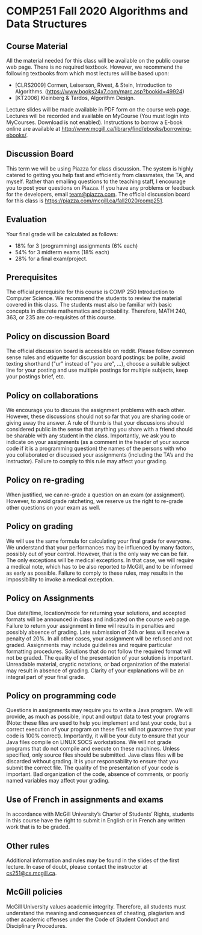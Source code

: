 # COMP251 Fall 2020 Algorithms and Data Structures

## Course Material
All the material needed for this class will be available on the public course web page. There is no required textbook. However, we recommend the following textbooks from which most lectures will be based upon:

   - [CLRS2009] Cormen, Leiserson, Rivest, & Stein, Introduction to Algorithms. (https://www.books24x7.com/marc.asp?bookid=49924)
   - [KT2006] Kleinberg & Tardos, Algorithm Design.

Lecture slides will be made available in PDF form on the course web page. Lectures will be recorded and available on MyCourse (You must login into MyCourses. Download is not enabled). Instructions to borrow a E-book online are available at http://www.mcgill.ca/library/find/ebooks/borrowing-ebooks/.

## Discussion Board
This term we will be using Piazza for class discussion. The system is highly catered to getting you help fast and efficiently from classmates, the TA, and myself. Rather than emailing questions to the teaching staff, I encourage you to post your questions on Piazza. If you have any problems or feedback for the developers, email team@piazza.com. The official discussion board for this class is https://piazza.com/mcgill.ca/fall2020/comp251.

## Evaluation
Your final grade will be calculated as follows:

   - 18% for 3 (programming) assignments (6% each)
   - 54% for 3 midterm exams (18% each)
   - 28% for a final exam/project.

## Prerequisites
The official prerequisite for this course is COMP 250 Introduction to Computer Science. We recommend the students to review the material covered in this class. The students must also be familiar with basic concepts in discrete mathematics and probability. Therefore, MATH 240, 363, or 235 are co-requisites of this course.

## Policy on discussion Board
The official discussion board is accessible on reddit. Please follow common sense rules and etiquette for discussion board postings: be polite, avoid texting shorthand ("ur" instead of "you are", ...), choose a suitable subject line for your posting and use multiple postings for multiple subjects, keep your postings brief, etc.

## Policy on collaborations
We encourage you to discuss the assignment problems with each other. However, these discussions should not so far that you are sharing code or giving away the answer. A rule of thumb is that your discussions should considered public in the sense that anything you share with a friend should be sharable with any student in the class.
Importantly, we ask you to indicate on your assignments (as a comment in the header of your source code if it is a programming question) the names of the persons with who you collaborated or discussed your assignments (including the TA’s and the instructor). Failure to comply to this rule may affect your grading.

## Policy on re-grading
When justified, we can re-grade a question on an exam (or assignment). However, to avoid grade ratcheting, we reserve us the right to re-grade other questions on your exam as well.

## Policy on grading
We will use the same formula for calculating your final grade for everyone. We understand that your performances may be influenced by many factors, possibly out of your control. However, that is the only way we can be fair. The only exceptions will be medical exceptions. In that case, we will require a medical note, which has to be also reported to McGill, and to be informed as early as possible. Failure to comply to these rules, may results in the impossibility to invoke a medical exception.

## Policy on Assignments
Due date/time, location/mode for returning your solutions, and accepted formats will be announced in class and indicated on the course web page.
Failure to return your assignment in time will results in penalties and possibly absence of grading. Late submission of 24h or less will receive a penalty of 20%. In all other cases, your assignment will be refused and not graded.
Assignments may include guidelines and require particular formatting procedures. Solutions that do not follow the required format will not be graded.
The quality of the presentation of your solution is important. Unreadable material, cryptic notations, or bad organization of the material may result in absence of grading. Clarity of your explanations will be an integral part of your final grade.

## Policy on programming code
Questions in assignments may require you to write a Java program. We will provide, as much as possible, input and output data to test your programs (Note: these files are used to help you implement and test your code, but a correct execution of your program on these files will not guarantee that your code is 100% correct). Importantly, it will be your duty to ensure that your Java files compile on LINUX SOCS workstations. We will not grade programs that do not compile and execute on these machines.
Unless specified, only source files should be submitted. Java class files will be discarded without grading. It is your responsability to ensure that you submit the correct file.
The quality of the presentation of your code is important. Bad organization of the code, absence of comments, or poorly named variables may affect your grading.

## Use of French in assignments and exams
In accordance with McGill University’s Charter of Students’ Rights, students in this course have the right to submit in English or in French any written work that is to be graded.

## Other rules
Additional information and rules may be found in the slides of the first lecture. In case of doubt, please contact the instructor at cs251@cs.mcgill.ca.

## McGill policies
McGill University values academic integrity. Therefore, all students must understand the meaning and consequences of cheating, plagiarism and other academic offenses under the Code of Student Conduct and Disciplinary Procedures.
